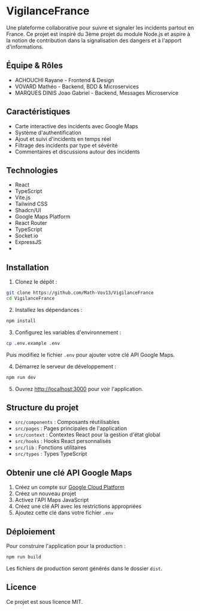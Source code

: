 # VigilanceFrance

Une plateforme collaborative pour suivre et signaler les incidents partout en France.
Ce projet est inspiré du 3ème projet du module Node.js et aspire à la notion de contribution dans la signalisation des dangers et à l'apport d'informations.


## Équipe & Rôles
- ACHOUCHI Rayane - Frontend & Design
- VOVARD Mathéo - Backend, BDD & Microservices
- MARQUES DINIS Joao Gabriel - Backend, Messages Microservice

## Caractéristiques

- Carte interactive des incidents avec Google Maps
- Système d'authentification
- Ajout et suivi d'incidents en temps réel
- Filtrage des incidents par type et sévérité
- Commentaires et discussions autour des incidents

## Technologies

- React
- TypeScript
- Vite.js
- Tailwind CSS
- Shadcn/UI
- Google Maps Platform
- React Router
- TypeScript
- Socket.io
- ExpressJS
- 

## Installation

1. Clonez le dépôt :
```bash
git clone https://github.com/Math-Vov13/VigilanceFrance
cd VigilanceFrance
```

2. Installez les dépendances :
```bash
npm install
```

3. Configurez les variables d'environnement :
```bash
cp .env.example .env
```
Puis modifiez le fichier `.env` pour ajouter votre clé API Google Maps.

4. Démarrez le serveur de développement :
```bash
npm run dev
```

5. Ouvrez [http://localhost:3000](http://localhost:3000) pour voir l'application.

## Structure du projet

- `src/components` : Composants réutilisables
- `src/pages` : Pages principales de l'application
- `src/context` : Contextes React pour la gestion d'état global
- `src/hooks` : Hooks React personnalisés
- `src/lib` : Fonctions utilitaires
- `src/types` : Types TypeScript

## Obtenir une clé API Google Maps

1. Créez un compte sur [Google Cloud Platform](https://console.cloud.google.com/)
2. Créez un nouveau projet
3. Activez l'API Maps JavaScript
4. Créez une clé API avec les restrictions appropriées
5. Ajoutez cette clé dans votre fichier `.env`

## Déploiement

Pour construire l'application pour la production :

```bash
npm run build
```

Les fichiers de production seront générés dans le dossier `dist`.

## Licence

Ce projet est sous licence MIT.
